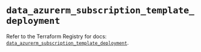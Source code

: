 # `data_azurerm_subscription_template_deployment`

Refer to the Terraform Registry for docs: [`data_azurerm_subscription_template_deployment`](https://registry.terraform.io/providers/hashicorp/azurerm/3.95.0/docs/data-sources/subscription_template_deployment).
